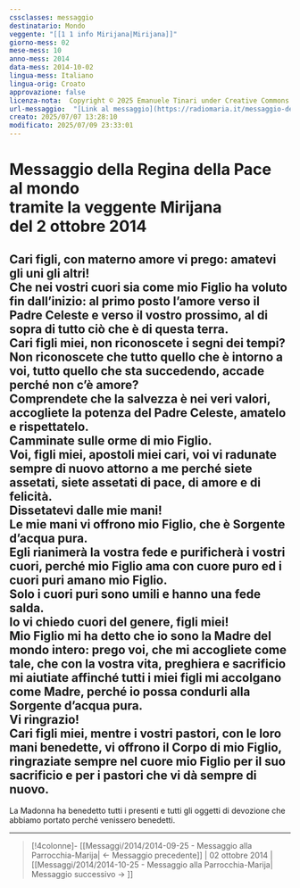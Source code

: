 ```yaml
---
cssclasses: messaggio
destinatario: Mondo
veggente: "[[1 1 info Mirijana|Mirijana]]"
giorno-mess: 02
mese-mess: 10
anno-mess: 2014
data-mess: 2014-10-02
lingua-mess: Italiano
lingua-orig: Croato
approvazione: false
licenza-nota:  Copyright © 2025 Emanuele Tinari under Creative Commons BY-NC-SA 4.0 https://creativecommons.org/licenses/by-nc-sa/4.0/
url-messaggio:  "[Link al messaggio](https://radiomaria.it/messaggio-del-2-ottobre-2014/)"
creato: 2025/07/07 13:28:10
modificato: 2025/07/09 23:33:01
---
```


# Messaggio della Regina della Pace<br>al mondo<br>tramite la veggente Mirijana<br>del 2 ottobre 2014

## Cari figli, con materno amore vi prego: amatevi gli uni gli altri!<br>Che nei vostri cuori sia come mio Figlio ha voluto fin dall’inizio: al primo posto l’amore verso il Padre Celeste e verso il vostro prossimo, al di sopra di tutto ciò che è di questa terra.<br>Cari figli miei, non riconoscete i segni dei tempi?<br>Non riconoscete che tutto quello che è intorno a voi, tutto quello che sta succedendo, accade perché non c’è amore?<br>Comprendete che la salvezza è nei veri valori, accogliete la potenza del Padre Celeste, amatelo e rispettatelo.<br>Camminate sulle orme di mio Figlio.<br>Voi, figli miei, apostoli miei cari, voi vi radunate sempre di nuovo attorno a me perché siete assetati, siete assetati di pace, di amore e di felicità.<br>Dissetatevi dalle mie mani!<br>Le mie mani vi offrono mio Figlio, che è Sorgente d’acqua pura.<br>Egli rianimerà la vostra fede e purificherà i vostri cuori, perché mio Figlio ama con cuore puro ed i cuori puri amano mio Figlio.<br>Solo i cuori puri sono umili e hanno una fede salda.<br>Io vi chiedo cuori del genere, figli miei!<br>Mio Figlio mi ha detto che io sono la Madre del mondo intero: prego voi, che mi accogliete come tale, che con la vostra vita, preghiera e sacrificio mi aiutiate affinché tutti i miei figli mi accolgano come Madre, perché io possa condurli alla Sorgente d’acqua pura.<br>Vi ringrazio!<br>Cari figli miei, mentre i vostri pastori, con le loro mani benedette, vi offrono il Corpo di mio Figlio, ringraziate sempre nel cuore mio Figlio per il suo sacrificio e per i pastori che vi dà sempre di nuovo.
La Madonna ha benedetto tutti i presenti e tutti gli oggetti di devozione che abbiamo portato perché venissero benedetti.

***

> [!4colonne]- [[Messaggi/2014/2014-09-25 - Messaggio alla Parrocchia-Marija| ← Messaggio precedente]] | 02 ottobre 2014 | [[Messaggi/2014/2014-10-25 - Messaggio alla Parrocchia-Marija| Messaggio successivo → ]]